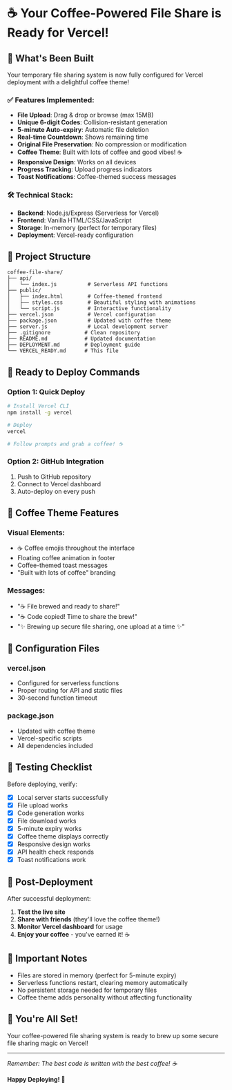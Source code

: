 # ☕ Your Coffee-Powered File Share is Ready for Vercel! 

## 🎉 What's Been Built

Your temporary file sharing system is now fully configured for Vercel deployment with a delightful coffee theme!

### ✅ Features Implemented:
- **File Upload**: Drag & drop or browse (max 15MB)
- **Unique 6-digit Codes**: Collision-resistant generation
- **5-minute Auto-expiry**: Automatic file deletion
- **Real-time Countdown**: Shows remaining time
- **Original File Preservation**: No compression or modification
- **Coffee Theme**: Built with lots of coffee and good vibes! ☕
- **Responsive Design**: Works on all devices
- **Progress Tracking**: Upload progress indicators
- **Toast Notifications**: Coffee-themed success messages

### 🛠 Technical Stack:
- **Backend**: Node.js/Express (Serverless for Vercel)
- **Frontend**: Vanilla HTML/CSS/JavaScript
- **Storage**: In-memory (perfect for temporary files)
- **Deployment**: Vercel-ready configuration

## 📁 Project Structure

```
coffee-file-share/
├── api/
│   └── index.js          # Serverless API functions
├── public/
│   ├── index.html        # Coffee-themed frontend
│   ├── styles.css        # Beautiful styling with animations
│   └── script.js         # Interactive functionality
├── vercel.json           # Vercel configuration
├── package.json          # Updated with coffee theme
├── server.js             # Local development server
├── .gitignore           # Clean repository
├── README.md            # Updated documentation
├── DEPLOYMENT.md        # Deployment guide
└── VERCEL_READY.md      # This file
```

## 🚀 Ready to Deploy Commands

### Option 1: Quick Deploy
```bash
# Install Vercel CLI
npm install -g vercel

# Deploy
vercel

# Follow prompts and grab a coffee! ☕
```

### Option 2: GitHub Integration
1. Push to GitHub repository
2. Connect to Vercel dashboard
3. Auto-deploy on every push

## 🎨 Coffee Theme Features

### Visual Elements:
- ☕ Coffee emojis throughout the interface
- Floating coffee animation in footer
- Coffee-themed toast messages
- "Built with lots of coffee" branding

### Messages:
- "☕ File brewed and ready to share!"
- "☕ Code copied! Time to share the brew!"
- "✨ Brewing up secure file sharing, one upload at a time ✨"

## 🔧 Configuration Files

### vercel.json
- Configured for serverless functions
- Proper routing for API and static files
- 30-second function timeout

### package.json
- Updated with coffee theme
- Vercel-specific scripts
- All dependencies included

## 🧪 Testing Checklist

Before deploying, verify:
- [x] Local server starts successfully
- [x] File upload works
- [x] Code generation works
- [x] File download works
- [x] 5-minute expiry works
- [x] Coffee theme displays correctly
- [x] Responsive design works
- [x] API health check responds
- [x] Toast notifications work

## 🌟 Post-Deployment

After successful deployment:

1. **Test the live site**
2. **Share with friends** (they'll love the coffee theme!)
3. **Monitor Vercel dashboard** for usage
4. **Enjoy your coffee** - you've earned it! ☕

## 📝 Important Notes

- Files are stored in memory (perfect for 5-minute expiry)
- Serverless functions restart, clearing memory automatically
- No persistent storage needed for temporary files
- Coffee theme adds personality without affecting functionality

## 🎊 You're All Set!

Your coffee-powered file sharing system is ready to brew up some secure file sharing magic on Vercel!

---

*Remember: The best code is written with the best coffee! ☕*

**Happy Deploying! 🚀**
